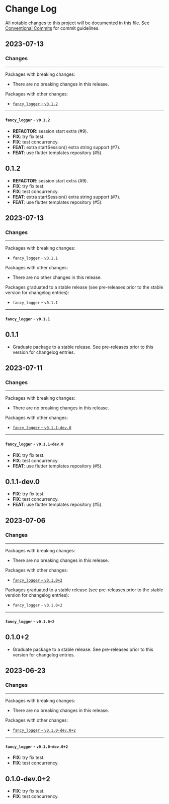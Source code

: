 # Change Log

All notable changes to this project will be documented in this file.
See [Conventional Commits](https://conventionalcommits.org) for commit guidelines.

## 2023-07-13

### Changes

---

Packages with breaking changes:

 - There are no breaking changes in this release.

Packages with other changes:

 - [`fancy_logger` - `v0.1.2`](#fancy_logger---v012)

---

#### `fancy_logger` - `v0.1.2`

 - **REFACTOR**: session start extra (#9).
 - **FIX**: try fix test.
 - **FIX**: test concurrency.
 - **FEAT**: extra startSession() extra string support (#7).
 - **FEAT**: use flutter templates repository (#5).

## 0.1.2

 - **REFACTOR**: session start extra (#9).
 - **FIX**: try fix test.
 - **FIX**: test concurrency.
 - **FEAT**: extra startSession() extra string support (#7).
 - **FEAT**: use flutter templates repository (#5).


## 2023-07-13

### Changes

---

Packages with breaking changes:

 - [`fancy_logger` - `v0.1.1`](#fancy_logger---v011)

Packages with other changes:

 - There are no other changes in this release.

Packages graduated to a stable release (see pre-releases prior to the stable version for changelog entries):

 - `fancy_logger` - `v0.1.1`

---

#### `fancy_logger` - `v0.1.1`

## 0.1.1

 - Graduate package to a stable release. See pre-releases prior to this version for changelog entries.


## 2023-07-11

### Changes

---

Packages with breaking changes:

 - There are no breaking changes in this release.

Packages with other changes:

 - [`fancy_logger` - `v0.1.1-dev.0`](#fancy_logger---v011-dev0)

---

#### `fancy_logger` - `v0.1.1-dev.0`

 - **FIX**: try fix test.
 - **FIX**: test concurrency.
 - **FEAT**: use flutter templates repository (#5).

## 0.1.1-dev.0

 - **FIX**: try fix test.
 - **FIX**: test concurrency.
 - **FEAT**: use flutter templates repository (#5).


## 2023-07-06

### Changes

---

Packages with breaking changes:

 - There are no breaking changes in this release.

Packages with other changes:

 - [`fancy_logger` - `v0.1.0+2`](#fancy_logger---v0102)

Packages graduated to a stable release (see pre-releases prior to the stable version for changelog entries):

 - `fancy_logger` - `v0.1.0+2`

---

#### `fancy_logger` - `v0.1.0+2`

## 0.1.0+2

 - Graduate package to a stable release. See pre-releases prior to this version for changelog entries.


## 2023-06-23

### Changes

---

Packages with breaking changes:

 - There are no breaking changes in this release.

Packages with other changes:

 - [`fancy_logger` - `v0.1.0-dev.0+2`](#fancy_logger---v010-dev02)

---

#### `fancy_logger` - `v0.1.0-dev.0+2`

 - **FIX**: try fix test.
 - **FIX**: test concurrency.

## 0.1.0-dev.0+2

 - **FIX**: try fix test.
 - **FIX**: test concurrency.


